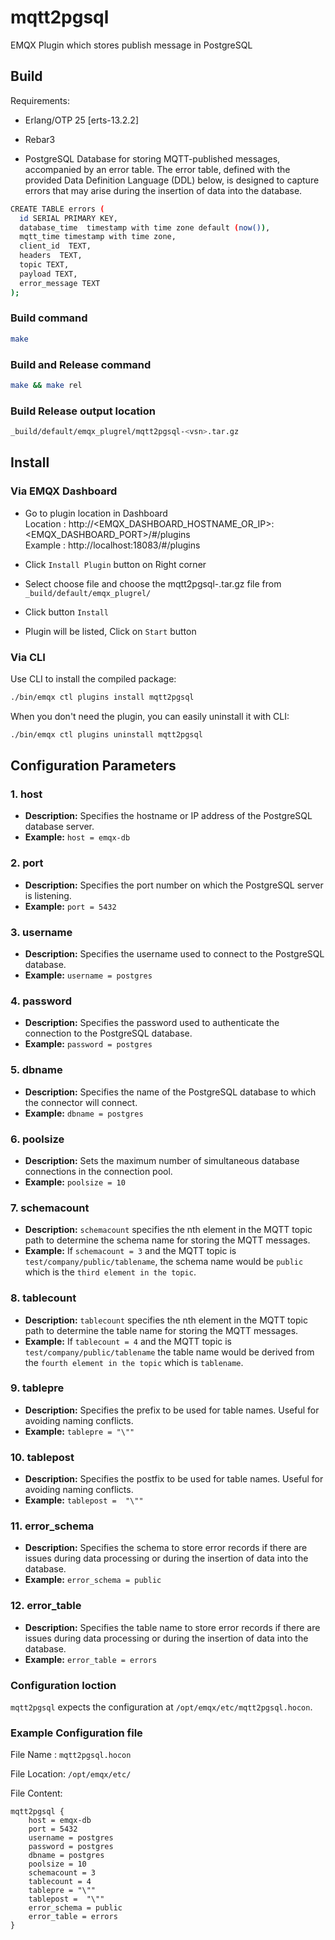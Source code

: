 # mqtt2pgsql

EMQX Plugin which stores publish message in PostgreSQL

## Build

Requirements:

- Erlang/OTP 25 [erts-13.2.2]

- Rebar3

- PostgreSQL Database for storing MQTT-published messages, accompanied by an error table. The error table, defined with the provided Data Definition Language (DDL) below, is designed to capture errors that may arise during the insertion of data into the database.

```bash
CREATE TABLE errors (
  id SERIAL PRIMARY KEY,
  database_time  timestamp with time zone default (now()),
  mqtt_time timestamp with time zone,
  client_id  TEXT,
  headers  TEXT,
  topic TEXT,
  payload TEXT,
  error_message TEXT
); 
```

### Build command

```bash
make
```

### Build and Release command

```bash
make && make rel
```

### Build Release output location

```bash
_build/default/emqx_plugrel/mqtt2pgsql-<vsn>.tar.gz
```

## Install

### Via EMQX Dashboard

- Go to plugin location in Dashboard   
   Location : http://<EMQX_DASHBOARD_HOSTNAME_OR_IP>:<EMQX_DASHBOARD_PORT>/#/plugins   
   Example : http://localhost:18083/#/plugins  

- Click `Install Plugin` button on Right corner

- Select choose file and choose the mqtt2pgsql-<vsn>.tar.gz file from `_build/default/emqx_plugrel/`

- Click button `Install`

- Plugin will be listed, Click on `Start` button

### Via CLI

Use CLI to install the compiled package:

```bash
./bin/emqx ctl plugins install mqtt2pgsql
```
When you don't need the plugin, you can easily uninstall it with CLI:

```bash
./bin/emqx ctl plugins uninstall mqtt2pgsql
```

## Configuration Parameters

### 1. **host**
   - **Description:** Specifies the hostname or IP address of the PostgreSQL database server.
   - **Example:** `host = emqx-db`

### 2. **port**
   - **Description:** Specifies the port number on which the PostgreSQL server is listening.
   - **Example:** `port = 5432`

### 3. **username**
   - **Description:** Specifies the username used to connect to the PostgreSQL database.
   - **Example:** `username = postgres`

### 4. **password**
   - **Description:** Specifies the password used to authenticate the connection to the PostgreSQL database.
   - **Example:** `password = postgres`

### 5. **dbname**
   - **Description:** Specifies the name of the PostgreSQL database to which the connector will connect.
   - **Example:** `dbname = postgres`

### 6. **poolsize**
   - **Description:** Sets the maximum number of simultaneous database connections in the connection pool.
   - **Example:** `poolsize = 10`

### 7. **schemacount**
   - **Description:** `schemacount` specifies the nth element in the MQTT topic path to determine the schema name for storing the MQTT messages. 
   - **Example:** If `schemacount = 3` and the MQTT topic is `test/company/public/tablename`, the schema name would be `public` which is the `third element in the topic`.

### 8. **tablecount**
   - **Description:** `tablecount` specifies the nth element in the MQTT topic path to determine the table name for storing the MQTT messages. 
   - **Example:**  If `tablecount = 4` and the MQTT topic is `test/company/public/tablename` the table name would be derived from the `fourth element in the topic` which is `tablename`.

### 9. **tablepre**
   - **Description:** Specifies the prefix to be used for table names. Useful for avoiding naming conflicts.
   - **Example:** `tablepre = "\""`

### 10. **tablepost**
   - **Description:** Specifies the postfix to be used for table names. Useful for avoiding naming conflicts.
   - **Example:** `tablepost =  "\""`

### 11. **error_schema**
   - **Description:** Specifies the schema to store error records if there are issues during data processing or during the insertion of data into the database.
   - **Example:** `error_schema = public`

### 12. **error_table**
   - **Description:** Specifies the table name to store error records if there are issues during data processing or during the insertion of data into the database.
   - **Example:** `error_table = errors`

### Configuration loction
`mqtt2pgsql` expects the configuration at `/opt/emqx/etc/mqtt2pgsql.hocon`.

### Example Configuration file

File Name : `mqtt2pgsql.hocon`

File Location: `/opt/emqx/etc/`

File Content:

```hocon
mqtt2pgsql {
    host = emqx-db 
    port = 5432
    username = postgres
    password = postgres
    dbname = postgres
    poolsize = 10
    schemacount = 3
    tablecount = 4
    tablepre = "\""
    tablepost =  "\""
    error_schema = public 
    error_table = errors
}
```


